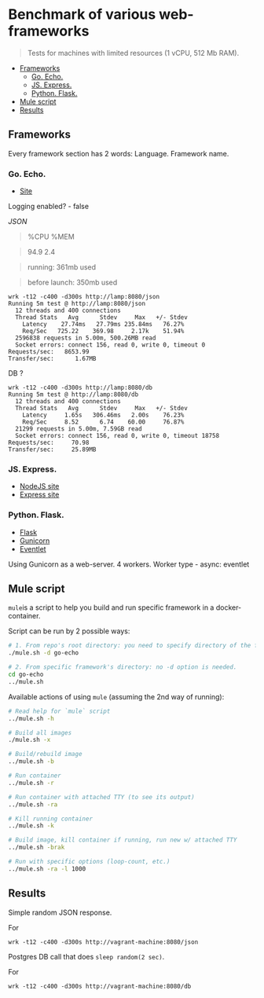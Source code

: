 # Benchmark of various web-frameworks

> Tests for machines with limited resources (1 vCPU, 512 Mb RAM).

- [Frameworks](#frameworks)
  - [Go. Echo.](#go-echo)
  - [JS. Express.](#js-express)
  - [Python. Flask.](#python-flask)
- [Mule script](#mule-scrip)
- [Results](#results)


## Frameworks

Every framework section has 2 words: Language. Framework name.

### Go. Echo.

- [Site](https://github.com/labstack/echo)


Logging enabled? - false


*JSON*

> %CPU %MEM

> 94.9  2.4

> running: 361mb used

> before launch: 350mb used

```
wrk -t12 -c400 -d300s http://lamp:8080/json
Running 5m test @ http://lamp:8080/json
  12 threads and 400 connections
  Thread Stats   Avg      Stdev     Max   +/- Stdev
    Latency    27.74ms   27.79ms 235.84ms   76.27%
    Req/Sec   725.22    369.98     2.17k    51.94%
  2596838 requests in 5.00m, 500.26MB read
  Socket errors: connect 156, read 0, write 0, timeout 0
Requests/sec:   8653.99
Transfer/sec:      1.67MB
```

DB
?

```
wrk -t12 -c400 -d300s http://lamp:8080/db
Running 5m test @ http://lamp:8080/db
  12 threads and 400 connections
  Thread Stats   Avg      Stdev     Max   +/- Stdev
    Latency     1.65s   306.46ms   2.00s    76.23%
    Req/Sec     8.52      6.74    60.00     76.87%
  21299 requests in 5.00m, 7.59GB read
  Socket errors: connect 156, read 0, write 0, timeout 18758
Requests/sec:     70.98
Transfer/sec:     25.89MB
```


### JS. Express.

- [NodeJS site](nodejs.org)
- [Express site](https://expressjs.com)




### Python. Flask.

- [Flask](http://flask.pocoo.org)
- [Gunicorn](http://gunicorn.org/#docs)
- [Eventlet](http://eventlet.net)

Using Gunicorn as a web-server. 4 workers. Worker type - async: eventlet





## Mule script

`mule`is a script to help you build and run specific framework in a docker-container.

Script can be run by 2 possible ways:

```bash
# 1. From repo's root directory: you need to specify directory of the framework in -d option.
./mule.sh -d go-echo

# 2. From specific framework's directory: no -d option is needed.
cd go-echo
../mule.sh
```

Available actions of using `mule` (assuming the 2nd way of running):

```bash
# Read help for `mule` script
../mule.sh -h

# Build all images
./mule.sh -x

# Build/rebuild image
../mule.sh -b

# Run container
../mule.sh -r

# Run container with attached TTY (to see its output)
../mule.sh -ra

# Kill running container
../mule.sh -k

# Build image, kill container if running, run new w/ attached TTY
../mule.sh -brak

# Run with specific options (loop-count, etc.)
../mule.sh -ra -l 1000
```


## Results

Simple random JSON response.

For

```
wrk -t12 -c400 -d300s http://vagrant-machine:8080/json
```

Postgres DB call that does `sleep random(2 sec)`.

For

```
wrk -t12 -c400 -d300s http://vagrant-machine:8080/db
```
